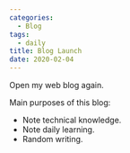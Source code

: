 ```yaml
---
categories:
  - Blog
tags:
  - daily
title: Blog Launch
date: 2020-02-04
---
```


Open my web blog again.

Main purposes of this blog:

- Note technical knowledge.
- Note daily learning.
- Random writing.
